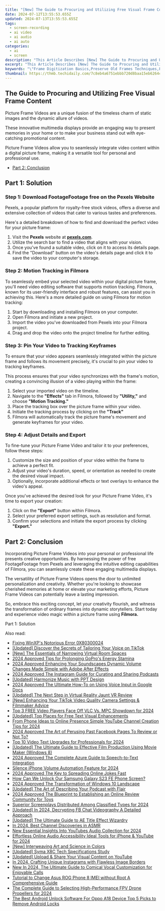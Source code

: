 ```yaml
---
title: "[New] The Guide to Procuring and Utilizing Free Visual Frame Content"
date: 2024-07-12T13:55:53.655Z
updated: 2024-07-13T13:55:53.655Z
tags: 
  - screen-recording
  - ai video
  - ai audio
  - ai auto
categories: 
  - ai
  - screen
description: "This Article Describes [New] The Guide to Procuring and Utilizing Free Visual Frame Content"
excerpt: "This Article Describes [New] The Guide to Procuring and Utilizing Free Visual Frame Content"
keywords: "\"Frame Digitization Basics,Preserve Old Frames Techniques,Fading Frame Restoration Tips,Digital Frames Conversion Guide,Anti-Fade Frame Saving Methods,Frame Preservation Steps,Reviving Faded Picture Frames\""
thumbnail: https://thmb.techidaily.com/7c8eb4a6751ebbb720d8baa15eb6264cc6e760acb0b1ed4fef37387dcca189b5.jpg
---
```


## The Guide to Procuring and Utilizing Free Visual Frame Content

Picture Frame Videos are a unique fusion of the timeless charm of static images and the dynamic allure of videos.

These innovative multimedia displays provide an engaging way to present memories in your home or to make your business stand out with eye-catching promotional content.

Picture Frame Videos allow you to seamlessly integrate video content within a digital picture frame, making it a versatile tool for personal and professional use.

* [Part 2: Conclusion](#part2)

## Part 1: Solution

### Step 1: Download FootageFootage free on the Pexels Website

Pexels, a popular platform for royalty-free stock videos, offers a diverse and extensive collection of videos that cater to various tastes and preferences.

Here's a detailed breakdown of how to find and download the perfect video for your picture frame:

1. Visit the **Pexels** website at [**pexels.com**](http://www.pexels.com/).
2. Utilize the search bar to find a video that aligns with your vision.
3. Once you've found a suitable video, click on it to access its details page.
4. Find the "Download" button on the video's details page and click it to save the video to your computer's storage.

### Step 2: Motion Tracking in Filmora

To seamlessly embed your selected video within your digital picture frame, you'll need video editing software that supports motion tracking. Filmora, known for its user-friendly interface and robust features, can assist you in achieving this. Here's a more detailed guide on using Filmora for motion tracking:

1. Start by downloading and installing Filmora on your computer.
2. Open Filmora and initiate a new project.
3. Import the video you've downloaded from Pexels into your Filmora project.
4. Drag and drop the video onto the project timeline for further editing.

### Step 3: Pin Your Video to Tracking Keyframes

To ensure that your video appears seamlessly integrated within the picture frame and follows its movement precisely, it's crucial to pin your video to tracking keyframes.

This process ensures that your video synchronizes with the frame's motion, creating a convincing illusion of a video playing within the frame:

1. Select your imported video on the timeline.
2. Navigate to the **"Effects"** tab in Filmora, followed by **"Utility,"** and choose **"Motion Tracking."**
3. Place the tracking box over the picture frame within your video.
4. Initiate the tracking process by clicking on the **"Track"**
5. Filmora will automatically track the picture frame's movement and generate keyframes for your video.

### Step 4: Adjust Details and Export

To fine-tune your Picture Frame Video and tailor it to your preferences, follow these steps:

1. Customize the size and position of your video within the frame to achieve a perfect fit.
2. Adjust your video's duration, speed, or orientation as needed to create the desired visual impact.
3. Optionally, incorporate additional effects or text overlays to enhance the video's appeal.

Once you've achieved the desired look for your Picture Frame Video, it's time to export your creation:

1. Click on the **"Export"** button within Filmora.
2. Select your preferred export settings, such as resolution and format.
3. Confirm your selections and initiate the export process by clicking **"Export."**

## Part 2: Conclusion

Incorporating Picture Frame Videos into your personal or professional life presents creative opportunities. By harnessing the power of free FootageFootage from Pexels and leveraging the intuitive editing capabilities of Filmora, you can seamlessly create these engaging multimedia displays.

The versatility of Picture Frame Videos opens the door to unlimited personalization and creativity. Whether you're looking to showcase cherished memories at home or elevate your marketing efforts, Picture Frame Videos can potentially leave a lasting impression.

So, embrace this exciting concept, let your creativity flourish, and witness the transformation of ordinary frames into dynamic storytellers. Start today and experience video magic within a picture frame using **Filmora.**

Part 1: Solution

<ins class="adsbygoogle"
     style="display:block"
     data-ad-format="autorelaxed"
     data-ad-client="ca-pub-7571918770474297"
     data-ad-slot="1223367746"></ins>

<ins class="adsbygoogle"
     style="display:block"
     data-ad-format="autorelaxed"
     data-ad-client="ca-pub-7571918770474297"
     data-ad-slot="1223367746"></ins>



<ins class="adsbygoogle"
     style="display:block"
     data-ad-client="ca-pub-7571918770474297"
     data-ad-slot="8358498916"
     data-ad-format="auto"
     data-full-width-responsive="true"></ins>






<span class="atpl-alsoreadstyle">Also read:</span>
<div><ul>
<li><a href="https://windows11.techidaily.com/fixing-winxps-notorious-error-0x80300024/"><u>Fixing WinXP's Notorious Error 0X80300024</u></a></li>
<li><a href="https://tiktok-video-files.techidaily.com/updated-discover-the-secrets-of-tailoring-your-voice-on-tiktok/"><u>[Updated] Discover the Secrets of Tailoring Your Voice on TikTok</u></a></li>
<li><a href="https://some-approaches.techidaily.com/new-the-essentials-of-narrowing-virtual-room-spaces/"><u>[New] The Essentials of Narrowing Virtual Room Spaces</u></a></li>
<li><a href="https://some-tips.techidaily.com/2024-approved-tips-for-prolonging-gopros-energy-stamina/"><u>2024 Approved  Tips for Prolonging GoPro's Energy Stamina</u></a></li>
<li><a href="https://audio-shaping.techidaily.com/2024-approved-enhancing-your-soundscapes-dynamic-volume-changes-made-simple-with-adobe-after-effects/"><u>2024 Approved Enhancing Your Soundscapes Dynamic Volume Changes Made Simple with Adobe After Effects</u></a></li>
<li><a href="https://some-tips.techidaily.com/2024-approved-the-instagram-guide-for-curating-and-sharing-podcasts/"><u>2024 Approved  The Instagram Guide for Curating and Sharing Podcasts</u></a></li>
<li><a href="https://some-techniques.techidaily.com/updated-harmonize-music-with-ppt-design/"><u>[Updated] Harmonize Music with PPT Design</u></a></li>
<li><a href="https://some-tips.techidaily.com/2024-approved-the-ultimate-how-to-on-using-voice-input-in-google-docs/"><u>2024 Approved  The Ultimate How-To on Using Voice Input in Google Docs</u></a></li>
<li><a href="https://some-tips.techidaily.com/updated-the-next-step-in-virtual-reality-jaunt-vr-review/"><u>[Updated] The Next Step in Virtual Reality  Jaunt VR Review</u></a></li>
<li><a href="https://tiktok-video-files.techidaily.com/new-enhancing-your-tiktok-video-quality-camera-settings-and-filmmaker-advice/"><u>[New] Enhancing Your TikTok Video Quality  Camera Settings & Filmmaker Advice</u></a></li>
<li><a href="https://some-tips.techidaily.com/top-3-free-video-players-face-off-vlc-vs-mpc-showdown-for-2024/"><u>Top 3 FREE Video Players Face Off  VLC Vs. MPC Showdown for 2024</u></a></li>
<li><a href="https://some-tips.techidaily.com/updated-top-places-for-free-text-visual-enhancements/"><u>[Updated] Top Places for Free Text Visual Enhancements</u></a></li>
<li><a href="https://youtube-webster.techidaily.com/phone-ideas-to-online-presence-simple-youtube-channel-creation-tips-for-2024/"><u>From Phone Ideas to Online Presence  Simple YouTube Channel Creation Tips for 2024</u></a></li>
<li><a href="https://some-tips.techidaily.com/2024-approved-the-art-of-perusing-past-facebook-pages-to-review-or-not-to/"><u>2024 Approved  The Art of Perusing Past Facebook Pages  To Review or Not To?</u></a></li>
<li><a href="https://some-tips.techidaily.com/top-10-video-text-upgrades-for-professionals-for-2024/"><u>Top 10 Video Text Upgrades for Professionals for 2024</u></a></li>
<li><a href="https://some-tips.techidaily.com/updated-the-ultimate-guide-to-effective-film-production-using-movie-maker-windows-8/"><u>[Updated] The Ultimate Guide to Effective Film Production Using Movie Maker (Windows 8)</u></a></li>
<li><a href="https://some-tips.techidaily.com/2024-approved-the-complete-azure-guide-to-speech-to-text-integration/"><u>2024 Approved  The Complete Azure Guide to Speech-to-Text Integration</u></a></li>
<li><a href="https://audio-editing.techidaily.com/silence-iphone-volume-automation-feature-for-2024/"><u>Silence iPhone Volume Automation Feature for 2024</u></a></li>
<li><a href="https://some-tips.techidaily.com/2024-approved-the-key-to-spreading-online-jokes-fast/"><u>2024 Approved  The Key to Spreading Online Jokes Fast</u></a></li>
<li><a href="https://android-unlock.techidaily.com/how-can-we-unlock-our-samsung-galaxy-s23-fe-phone-screen-by-drfone-android/"><u>How Can We Unlock Our Samsung Galaxy S23 FE Phone Screen?</u></a></li>
<li><a href="https://some-tips.techidaily.com/2024-approved-the-transformation-of-windows-10-landscape/"><u>2024 Approved  The Transformation of Windows 10 Landscape</u></a></li>
<li><a href="https://some-tips.techidaily.com/updated-the-art-of-describing-your-podcast-with-flair/"><u>[Updated] The Art of Describing Your Podcast with Flair</u></a></li>
<li><a href="https://some-tips.techidaily.com/2024-approved-the-blueprint-to-establishing-an-online-review-community-for-toys/"><u>2024 Approved  The Blueprint to Establishing an Online Review Community for Toys</u></a></li>
<li><a href="https://some-tips.techidaily.com/superior-screenplays-distributed-among-classified-types-for-2024/"><u>Superior Screenplays Distributed Among Classified Types for 2024</u></a></li>
<li><a href="https://facebook-video-recording.techidaily.com/updated-in-2024-decrypting-fb-chat-videography-a-detailed-approach/"><u>[Updated] In 2024, Decrypting FB Chat Videography  A Detailed Approach</u></a></li>
<li><a href="https://some-tips.techidaily.com/updated-the-ultimate-guide-to-ae-title-effect-wizardry/"><u>[Updated] The Ultimate Guide to AE Title Effect Wizardry</u></a></li>
<li><a href="https://youtube-videos.techidaily.com/in-2024-best-channel-discoveries-in-asmr/"><u>In 2024, Best Channel Discoveries in ASMR</u></a></li>
<li><a href="https://sound-optimizing.techidaily.com/new-essential-insights-into-youtubes-audio-collection-for-2024/"><u>New Essential Insights Into YouTubes Audio Collection for 2024</u></a></li>
<li><a href="https://youtube-web.techidaily.com/tless-online-audio-accessibility-ideal-tools-for-iphone-and-youtube-for-2024/"><u>Effortless Online Audio Accessibility  Ideal Tools for iPhone & YouTube for 2024</u></a></li>
<li><a href="https://extra-guidance.techidaily.com/new-interweaving-art-and-science-in-colors/"><u>[New] Interweaving Art and Science in Colors</u></a></li>
<li><a href="https://some-tips.techidaily.com/updated-syma-x8c-tech-specifications-study/"><u>[Updated] Syma X8C Tech Specifications Study</u></a></li>
<li><a href="https://some-tips.techidaily.com/updated-upload-and-share-your-visual-content-on-youtube/"><u>[Updated] Upload & Share Your Visual Content on YouTube</u></a></li>
<li><a href="https://instagram-video-recordings.techidaily.com/in-2024-crafting-unique-instagrams-with-flawless-image-borders/"><u>In 2024, Crafting Unique Instagrams with Flawless Image Borders</u></a></li>
<li><a href="https://audio-editing.techidaily.com/new-in-2024-the-ultimate-guide-to-comical-vocal-customization-for-enjoyable-calls/"><u>New In 2024, The Ultimate Guide to Comical Vocal Customization for Enjoyable Calls</u></a></li>
<li><a href="https://sim-unlock.techidaily.com/tutorial-to-change-asus-rog-phone-8-imei-without-root-a-comprehensive-guide-by-drfone-android/"><u>Tutorial to Change Asus ROG Phone 8 IMEI without Root A Comprehensive Guide</u></a></li>
<li><a href="https://some-tips.techidaily.com/the-complete-guide-to-selecting-high-performance-fpv-drone-propellers-for-2024/"><u>The Complete Guide to Selecting High-Performance FPV Drone Propellers for 2024</u></a></li>
<li><a href="https://sim-unlock.techidaily.com/the-best-android-unlock-software-for-oppo-a18-device-top-5-picks-to-remove-android-locks-by-drfone-android/"><u>The Best Android Unlock Software For Oppo A18 Device Top 5 Picks to Remove Android Locks</u></a></li>
</ul></div>
